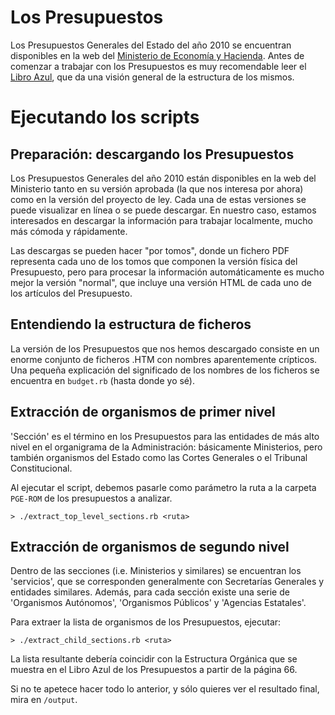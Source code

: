 Los Presupuestos
================

Los Presupuestos Generales del Estado del año 2010 se encuentran disponibles en la web del [Ministerio de Economía y Hacienda][1]. Antes de comenzar a trabajar con los Presupuestos es muy recomendable leer el [Libro Azul][2], que da una visión general de la estructura de los mismos.

Ejecutando los scripts
======================

Preparación: descargando los Presupuestos
-----------------------------------------

Los Presupuestos Generales del año 2010 están disponibles en la web del Ministerio tanto en su versión aprobada (la que nos interesa por ahora) como en la versión del proyecto de ley. Cada una de estas versiones se puede visualizar en línea o se puede descargar. En nuestro caso, estamos interesados en descargar la información para trabajar localmente, mucho más cómoda y rápidamente.

Las descargas se pueden hacer "por tomos", donde un fichero PDF representa cada uno de los tomos que componen la versión física del Presupuesto, pero para procesar la información automáticamente es mucho mejor la versión "normal", que incluye una versión HTML de cada uno de los artículos del Presupuesto.

[1]: http://www.sgpg.pap.meh.es/SITIOS/SGPG/ES-ES/PRESUPUESTOS/Paginas/PGE2010.aspx
[2]: http://www.sgpg.pap.meh.es/sitios/sgpg/es-ES/Presupuestos/Presupuestos/Documents/PROYECTO/LIBRO%20AZULv3.pdf

Entendiendo la estructura de ficheros
-------------------------------------

La versión de los Presupuestos que nos hemos descargado consiste en un enorme conjunto de ficheros .HTM con nombres aparentemente crípticos. Una pequeña explicación del significado de los nombres de los ficheros se encuentra en `budget.rb` (hasta donde yo sé).

Extracción de organismos de primer nivel
----------------------------------------

'Sección' es el término en los Presupuestos para las entidades de más alto nivel en el organigrama de la Administración: básicamente Ministerios, pero también organismos del Estado como las Cortes Generales o el Tribunal Constitucional.

Al ejecutar el script, debemos pasarle como parámetro la ruta a la carpeta `PGE-ROM` de los presupuestos a analizar. 

    > ./extract_top_level_sections.rb <ruta>

Extracción de organismos de segundo nivel
-----------------------------------------

Dentro de las secciones (i.e. Ministerios y similares) se encuentran los 'servicios', que se corresponden generalmente con Secretarías Generales y entidades similares. Además, para cada sección existe una serie de 'Organismos Autónomos', 'Organismos Públicos' y 'Agencias Estatales'.

Para extraer la lista de organismos de los Presupuestos, ejecutar:

    > ./extract_child_sections.rb <ruta>

La lista resultante debería coincidir con la Estructura Orgánica que se muestra en el Libro Azul de los Presupuestos a partir de la página 66.

Si no te apetece hacer todo lo anterior, y sólo quieres ver el resultado final, mira en `/output`.
